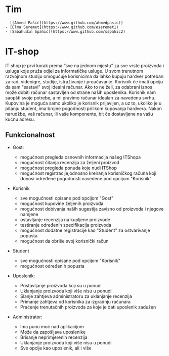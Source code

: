 # Tim
    - [[Ahmed Pašić](https://www.github.com/ahmedpasic)]
    - [Elma Šeremet](https://www.github.com/eseremet1)
    - [Sabahudin Spahić](https://www.github.com/sspahic2)
    

# IT-shop
IT shop je prvi korak prema “sve na jednom mjestu” za sve vrste proizvoda i usluga koje pruža odjel za informatičke usluge. U svom trenutnom razvojnom studiju omogućuje korisnicima da lahko kupuju hardver potreban za rad, videoigre, studije, istraživanje i proučavanje.
Korisnik će imati opciju da sam "sastavi" svoj idealni računar. Ako to ne želi, za odabrani iznos može dobiti računar sastavljen od strane naših uposlenika. Korisnik nam saopšti svoje potrebe, a mi pravimo računar idealan za navedenu svrhu. Kupovina je moguća samo ukoliko je korisnik prijavljen, a uz to, ukoliko je u pitanju student, ima brojne pogodnosti prilikom kupovanja hardvera. Nakon narudžbe, vaš računar, ili vaše komponente, bit će dostavljene na vašu kućnu adresu.

## Funkcionalnost

- Gost:
    - mogućnost pregleda osnovnih informacija našeg ITShopa
    - mogućnost čitanja recenzija za željeni proizvod
    - mogućnost pregleda ponuda koje nudi ITShop
    - mogućnost registracije,odnosno kreiranja korisničkog računa koji donosi određene pogodnosti navedene pod opcijom "Korisnik"

- Korisnik 
    - sve mogućnosti opisane pod opcijom "Gost"
    - mogućnost kupovine željenih proizvoda
    - mogućnost dobivanja naših sugestija zavisno od proizvoda i njegove namjene
    - ostavljanje recenzija na kupljene proizvode
    - testiranje određenih specifikacija proizvoda
    - mogućnost dodatne registracije kao "Student" za ostvarivanje popusta
    - mogućnost da obriše svoj korisnički račun

- Student
    - sve mogućnosti opisane pod opcijom "Korisnik"
    - mogućnost određenih popusta

- Uposlenik:
    - Postavljanje proizvoda koji su u ponudi
    - Uklanjanje proizvoda koji više nisu u ponudi
    - Slanje zahtjeva administratoru za uklanjanje recenzija
    - Primanje zahtjeva od korisnika za izgradnju računara
    - Praćenje trenutačnih proizvoda za koje je dati uposlenik zadužen

- Administrator:
    - Ima punu moć nad aplikacijom
    - Može da zapošljava uposlenike
    - Brisanje neprimjerenih recenzija
    - Uklanjanje proizvoda koji više nisu u ponudi
    - Sve opcije kao uposlenik, ali i više

    
